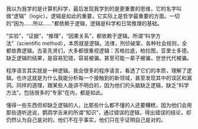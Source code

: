 我以为我学的是计算机科学，最后发现我学到的是更重要的思维，它的名字叫做“逻辑”（logic）。逻辑是如此的重要，它实际上是哲学最重要的方面。一切的“因为……所以……”都依赖于逻辑，逻辑是科学和日常推理的基础。

“实验”，“证据”，“推理”，“因果关系”，都依赖于逻辑。所谓“科学方法”（scientific method），本质就是逻辑。法律，刑侦破案，各种社会规则，全都依靠逻辑。古圣先贤们，大多都很重视逻辑：苏格拉底，柏拉图，亚里士多德。缺乏逻辑的结果，是容易犯错，容易被骗。甚至可能一辈子被骗，世世代代被骗。

程序语言其实就是一种逻辑。我会很多的程序语言，看透了它们的本质，理解了逻辑。也许这就是为什么我能分析每一个接触到的新领域，甚至发现其中的误区和漏洞。同样的道理，跟某些人是讲不明白的，因为他们的头脑缺乏逻辑，缺乏“科学方法”。包括很多的“专家”在内，都是如此。

懂得一些东西但却缺乏逻辑的人，比那些什么都不懂的人还要糟糕，因为他们会用那些道听途说，鹦鹉学舌来的所谓“知识”，通过错误的逻辑，得出错误的结论，却仍然认为自己是对的。他们不在乎事实，他们只在乎证明自己是对的。
